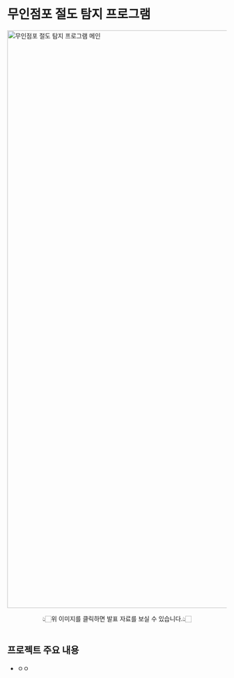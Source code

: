 # 무인점포 절도 탐지 프로그램
[<img width="1325" alt="무인점포 절도 탐지 프로그램 메인" src="https://github.com/user-attachments/assets/1b485a8c-435b-4275-a15c-4e21b9631e82">](https://github.com/hyenns/Deeplearning_project/blob/main/%E1%84%86%E1%85%AE%E1%84%8B%E1%85%B5%E1%86%AB%E1%84%8C%E1%85%A5%E1%86%B7%E1%84%91%E1%85%A9_%E1%84%8C%E1%85%A5%E1%86%AF%E1%84%83%E1%85%A9_%E1%84%90%E1%85%A1%E1%86%B7%E1%84%8C%E1%85%B5_%E1%84%91%E1%85%B3%E1%84%85%E1%85%A9%E1%84%80%E1%85%B3%E1%84%85%E1%85%A2%E1%86%B7.pdf)
<div align="center"> 👆🏻위 이미지를 클릭하면 발표 자료를 보실 수 있습니다.👆🏻 </div><br>

## 프로젝트 주요 내용
- ㅇㅇ
